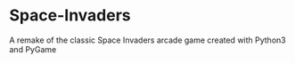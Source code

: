 # Space-Invaders
A remake of the classic Space Invaders arcade game created with Python3 and PyGame
